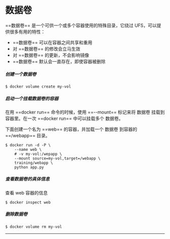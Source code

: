 # 数据卷
==数据卷== 是一个可供一个或多个容器使用的特殊目录，它绕过 UFS，可以提供很多有用的特性：

- ==数据卷== 可以在容器之间共享和重用
- 对 ==数据卷== 的修改会立马生效
- 对 ==数据卷== 的更新，不会影响镜像
- ==数据卷== 默认会一直存在，即使容器被删除

##### 创建一个数据卷


```
$ docker volume create my-vol
```

##### 启动一个挂载数据卷的容器

在用 ==docker run== 命令的时候，使用 ==--mount== 标记来将 数据卷 挂载到容器里。在一次 ==docker run== 中可以挂载多个 数据卷。

下面创建一个名为 ==web== 的容器，并加载一个 数据卷 到容器的 ==/webapp== 目录。


```
$ docker run -d -P \
    --name web \
    # -v my-vol:/wepapp \
    --mount source=my-vol,target=/webapp \
    training/webapp \
    python app.py
```

##### 查看数据卷的具体信息

查看 web 容器的信息
```
$ docker inspect web
```
##### 删除数据卷


```
$ docker volume rm my-vol
```


---

